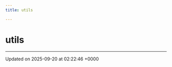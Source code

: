 ```yaml
---
title: utils

---
```


# utils








-------------------------------

Updated on 2025-09-20 at 02:22:46 +0000